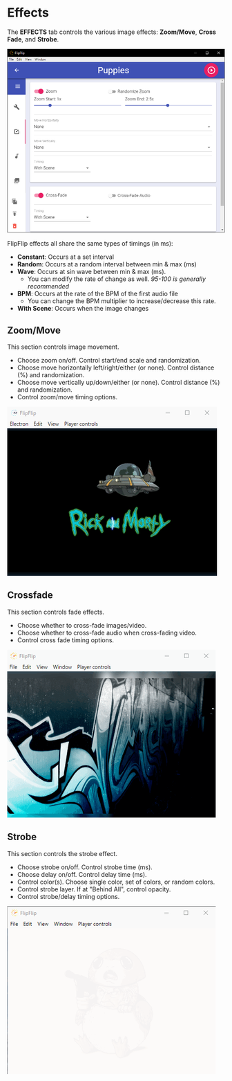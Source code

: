 # Effects
The **EFFECTS** tab controls the various image effects: **Zoom/Move**, **Cross Fade**, and **Strobe**.

![](doc_images/scene_detail_effects.png)

FlipFlip effects all share the same types of timings (in ms):
* **Constant**: Occurs at a set interval
* **Random**: Occurs at a random interval between min & max (ms)
* **Wave**: Occurs at sin wave between min & max (ms).
  * You can modify the rate of change as well. _95-100 is generally recommended_ 
* **BPM**: Occurs at the rate of the BPM of the first audio file
  * You can change the BPM multiplier to increase/decrease this rate.
* **With Scene**: Occurs when the image changes

## Zoom/Move
This section controls image movement.
* Choose zoom on/off. Control start/end scale and randomization.
* Choose move horizontally left/right/either (or none). Control distance (%) and randomization.
* Choose move vertically up/down/either (or none). Control distance (%) and randomization.
* Control zoom/move timing options.

<img src="doc_images/zoom_ex.gif" alt="Zoom Example">

## Crossfade
This section controls fade effects.
* Choose whether to cross-fade images/video.
* Choose whether to cross-fade audio when cross-fading video.
* Control cross fade timing options.

<img src="doc_images/fade_ex.gif" alt="Fade Example">

## Strobe
This section controls the strobe effect.
* Choose strobe on/off. Control strobe time (ms).
* Choose delay on/off. Control delay time (ms).
* Control color(s). Choose single color, set of colors, or random colors.
* Control strobe layer. If at "Behind All", control opacity.
* Control strobe/delay timing options.

<img src="doc_images/strobe_ex.gif" alt="Strobe Example">